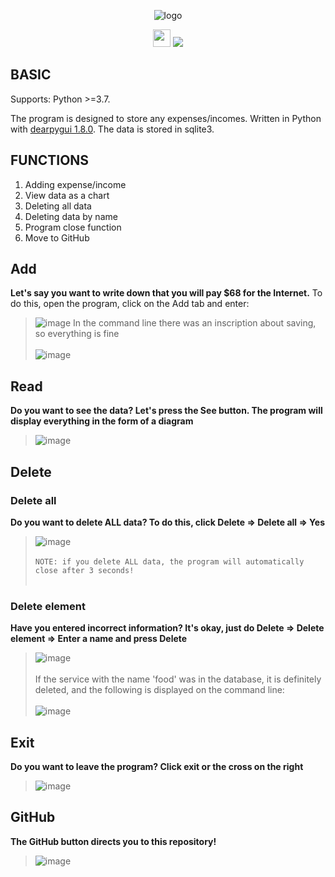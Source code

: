 <div id="header" align="center">

  ![logo](https://github.com/IvanIsak2000/finance_manager_app/assets/79650307/e5ad8414-58c4-4b63-ba28-767522f4736d)

  <img src="http://ForTheBadge.com/images/badges/made-with-python.svg" width="auto" height ="28" />
  <img src ="https://img.shields.io/badge/SQLite-07405E?style=for-the-badge&logo=sqlite&logoColor=white" />
</div>


## BASIC

Supports: Python >=3.7.

The program is designed to store any expenses/incomes. Written in Python with [dearpygui 1.8.0](https://dearpygui.readthedocs.io/en/latest/index.html). The data is stored in sqlite3.

## FUNCTIONS

1. Adding expense/income
2. View data as a chart
3. Deleting all data
4. Deleting data by name
5. Program close function
6. Move to GitHub

## Add

**Let's say you want to write down that you will pay $68 for the Internet.**
To do this, open the program, click on the Add tab and enter:
>![image](https://user-images.githubusercontent.com/79650307/215337669-4953f730-3751-4f1e-9f9f-b8d230da2217.png)
>In the command line there was an inscription about saving, so everything is fine
<br/><br/>
>![image](https://user-images.githubusercontent.com/79650307/215336481-1cf0a9e2-2cb2-47a4-8278-c5109b0559b5.png)

## Read


**Do you want to see the data? Let's press the See button. The program will display everything in the form of a diagram**
>![image](https://user-images.githubusercontent.com/79650307/215337709-6b89f342-5b55-486e-8891-3a8587d52449.png)

## Delete


### Delete all


**Do you want to delete ALL data? To do this, click Delete => Delete all => Yes**
>![image](https://user-images.githubusercontent.com/79650307/215337748-9bfd3489-8a20-4352-b5f9-d52302d8ae71.png)
<br/><br/>
>`NOTE: if you delete ALL data, the program will automatically close after 3 seconds!`
<br/><br/>

### Delete element


**Have you entered incorrect information? It's okay, just do Delete => Delete element => Enter a name and press Delete**

>![image](https://user-images.githubusercontent.com/79650307/215337795-d98a9b93-0977-4003-bfe6-bb2c297ad8c4.png)
<br/><br/>
>If the service with the name 'food' was in the database, it is definitely deleted, and the following is displayed on the command line:
<br/><br/>
>![image](https://user-images.githubusercontent.com/79650307/215337357-816ad8bd-1b78-4d4b-a458-ab35a97495db.png)

## Exit


**Do you want to leave the program? Click exit or the cross on the right**

>![image](https://user-images.githubusercontent.com/79650307/215337898-a14008a2-6ba7-4819-af8a-13434afc8ff4.png)

## GitHub

**The GitHub button directs you to this repository!**
>![image](https://user-images.githubusercontent.com/79650307/215337919-cf94140f-741b-4688-b32c-53d0c23e17e7.png)

